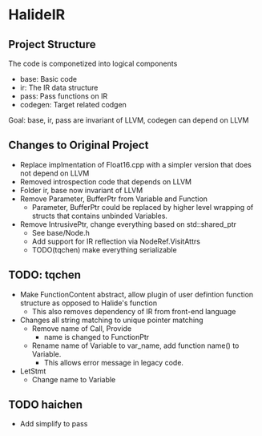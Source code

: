 # HalideIR

## Project Structure

The code is componetized into logical components

- base: Basic code
- ir: The IR data structure
- pass: Pass functions on IR
- codegen: Target related codgen

Goal: base, ir, pass are invariant of LLVM, codegen can depend on LLVM

## Changes to Original Project
- Replace implmentation of Float16.cpp with a simpler version that does not depend on LLVM
- Removed introspection code that depends on LLVM
- Folder ir, base now invariant of LLVM
- Remove Parameter, BufferPtr from Variable and Function
  - Parameter, BufferPtr could be replaced by higher level wrapping of structs that contains unbinded Variables.
- Remove IntrusivePtr, change everything based on std::shared_ptr
  - See base/Node.h
  - Add support for IR reflection via NodeRef.VisitAttrs
  - TODO(tqchen) make everything serializable

## TODO: tqchen

- Make FunctionContent abstract, allow plugin of user defintion function structure as opposed to Halide's function
  - This also removes dependency of IR from front-end language
- Changes all string matching to unique pointer matching
  - Remove name of Call, Provide
    - name is changed to FunctionPtr
  - Rename name of Variable to var_name, add function name() to Variable.
    - This allows error message in legacy code.
- LetStmt
  - Change name to Variable


## TODO haichen
- Add simplify to pass
